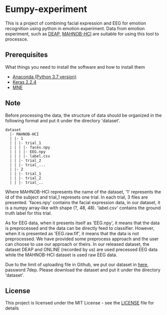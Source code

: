 # Eumpy-experiment
This is a project of combining facial expression and EEG for emotion recognition using python in emotion experiment.
Data from emotion experiment, such as [DEAP](http://www.eecs.qmul.ac.uk/mmv/datasets/deap/), [MAHNOB-HCI](https://mahnob-db.eu/hci-tagging/) are suitable for using this tool to processce.

## Prerequisites

What things you need to install the software and how to install them

- [Anaconda (Python 3.7 version)](https://www.anaconda.com/download/#windows)
- [Keras 2.2.4](https://pypi.org/project/Keras/)
- [MNE](https://www.martinos.org/mne/stable/install_mne_python.html)

## Note
Before processing the data, the structure of data should be organized in the following format and put it under the directory 'dataset'.

```
dataset
  |- MAHNOB-HCI
  | |- 1
  | | |- trial_1
  | | | |- faces.npy
  | | | |- EEG.npy
  | | | |- label.csv
  | | |- trial_2
  | | |- trial_...
  | |- 2
  | | |- trial_1
  | | |- trial_2
  | | |- trial_..
```

Where MAHNOB-HCI represents the name of the dataset, '1' represents the id of the subject and trial_1 represets one trial. In each trial, 3 files are presented. 'faces.npy' contains the facial expression data, in our dataset, it is a numpy array-like with shape (?, 48, 48). 'label.csv' contains the ground truth label for this trial. 

As for EEG data, when it presents itself as 'EEG.npy', it means that the data is preprocessed and the data can be directly feed to classifier. However, when it is presented as 'EEG.raw.fif', it means that the data is not preprocessed. We have provided some preprocess approach and the user can choose to use our approach or theirs.
In our released dataset, the dataset DEAP and ONLINE (recorded by us) are used precessed EEG data while the MAHNOB-HCI dataset is used raw EEG data.

Due to the limit of uploading file in Github, we put our dataset in [here](https://pan.baidu.com/s/1a6k5_tRXk3niZqrxXyNIhg), password 7dep.
Please download the dataset and put it under the directory 'dataset'.

## License

This project is licensed under the MIT License - see the [LICENSE](LICENSE) file for details



